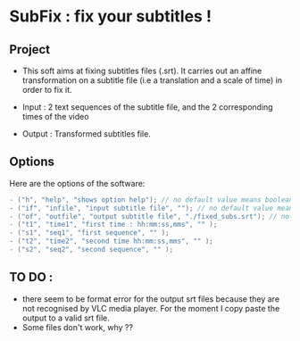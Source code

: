 # SubFix : fix your subtitles !

## Project
+ This soft aims at fixing subtitles files (.srt).
It carries out an affine transformation on a subtitle file (i.e a translation and a scale of time) in order to fix it.

+ Input : 2 text sequences of the subtitle file, and the 2 corresponding times of the video
+ Output : Transformed subtitles file.

## Options
Here are the options of the software:
```c++
- ("h", "help", "shows option help"); // no default value means boolean options, which default value is false
- ("if", "infile", "input subtitle file", ""); // no default value means boolean options, which default value is false
- ("of", "outfile", "output subtitle file", "./fixed_subs.srt"); // no default value means boolean options, which default value is false
- ("t1", "time1", "first time : hh:mm:ss,mms", "" );
- ("s1", "seq1", "first sequence", "" );
- ("t2", "time2", "second time hh:mm:ss,mms", "" );
- ("s2", "seq2", "second sequence", "" );
```

## TO DO : 
+ there seem to be format error for the output srt files because they are not recognised by VLC media player. For the moment I copy paste the output to a valid srt file.
+ Some files don't work, why ??
